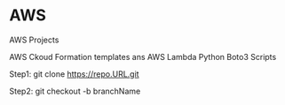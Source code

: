 # AWS
AWS Projects

AWS Ckoud Formation templates ans AWS Lambda Python Boto3 Scripts

Step1: git clone https://repo.URL.git

Step2: git checkout -b branchName

